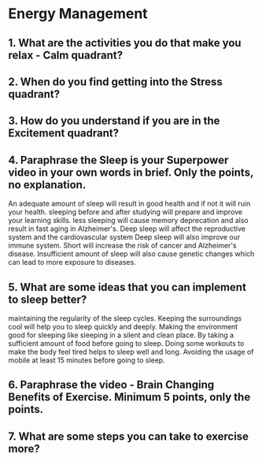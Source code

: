 # Energy Management
## 1. What are the activities you do that make you relax - Calm quadrant?
## 2. When do you find getting into the Stress quadrant?
## 3. How do you understand if you are in the Excitement quadrant?
## 4. Paraphrase the Sleep is your Superpower video in your own words in brief. Only the points, no explanation.
An adequate amount of sleep will result in good health and if not it will ruin your health.
sleeping before and after studying will prepare and improve your learning skills.
less sleeping will cause memory deprecation and also result in fast aging in Alzheimer's.
Deep sleep will affect the reproductive system and the cardiovascular system
Deep sleep will also improve our immune system.
Short will increase the risk of cancer and Alzheimer's disease.
Insufficient amount of sleep will also cause genetic changes which can lead to more exposure to diseases.




## 5. What are some ideas that you can implement to sleep better?
maintaining the regularity of the sleep cycles.
Keeping the surroundings cool will help you to sleep quickly and deeply.
Making the environment good for sleeping like sleeping in a silent and clean place.
By taking a sufficient amount of food before going to sleep.
Doing some workouts to make the  body feel tired helps to sleep well and long.
Avoiding the usage of mobile at least 15 minutes before going to sleep.



## 6. Paraphrase the video - Brain Changing Benefits of Exercise. Minimum 5 points, only the points.
## 7. What are some steps you can take to exercise more?
